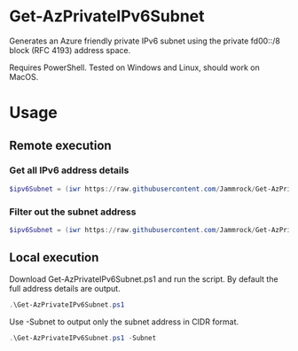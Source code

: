 # Get-AzPrivateIPv6Subnet
Generates an Azure friendly private IPv6 subnet using the private fd00::/8 block (RFC 4193) address space.

Requires PowerShell. Tested on Windows and Linux, should work on MacOS.

# Usage

## Remote execution

### Get all IPv6 address details

```PowerShell
$ipv6Subnet = (iwr https://raw.githubusercontent.com/Jammrock/Get-AzPrivateIPv6Subnet/main/Get-AzPrivateIPv6Subnet.ps1 | iex)
```

### Filter out the subnet address

```PowerShell
$ipv6Subnet = (iwr https://raw.githubusercontent.com/Jammrock/Get-AzPrivateIPv6Subnet/main/Get-AzPrivateIPv6Subnet.ps1 | iex) | % {$_.Split("`n")} | ? { $_ -match 'CID:' } | % {($_ -replace '\s+',',').split(',')[1] }
```

## Local execution

Download Get-AzPrivateIPv6Subnet.ps1 and run the script. By default the full address details are output. 

```PowerShell
.\Get-AzPrivateIPv6Subnet.ps1
```

Use -Subnet to output only the subnet address in CIDR format.

```PowerShell
.\Get-AzPrivateIPv6Subnet.ps1 -Subnet
```
